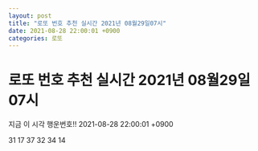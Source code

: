 ```yaml
---
layout: post
title: "로또 번호 추천 실시간 2021년 08월29일07시"
date: 2021-08-28 22:00:01 +0900
categories: 로또
---
```


# 로또 번호 추천 실시간 2021년 08월29일07시

지금 이 시각 행운번호!! 2021-08-28 22:00:01 +0900

 31  17  37  32  34  14 

